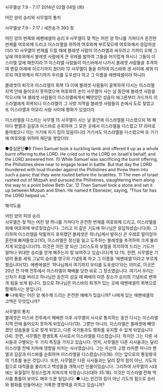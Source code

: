 사무엘상 7:9 - 7:17 
2014년 02월 04일 (화)

어린 양의 승리와 사무엘의 통치



사무엘상 7:9 - 7:17 / 새찬송가 393 장


어린 양의 번제와 에벤에셀의 승리
9 사무엘이 젖 먹는 어린 양 하나를 가져다가 온전한 번제를 여호와께 드리고 이스라엘을 위하여 여호와께 부르짖으매 여호와께서 응답하셨더라 10 사무엘이 번제를 드릴 때에 블레셋 사람이 이스라엘과 싸우려고 가까이 오매 그 날에 여호와께서 블레셋 사람에게 큰 우레를 발하여 그들을 어지럽게 하시니 그들이 이스라엘 앞에 패한지라 11 이스라엘 사람들이 미스바에서 나가서 블레셋 사람들을 추격하여 벧갈 아래에 이르기까지 쳤더라 12 사무엘이 돌을 취하여 미스바와 센 사이에 세워 이르되 여호와께서 여기까지 우리를 도우셨다 하고 그 이름을 에벤에셀이라 하니라

블레셋의 퇴각과 이스라엘의 회복
13 이에 블레셋 사람들이 굴복하여 다시는 이스라엘 지역 안에 들어오지 못하였으며 여호와의 손이 사무엘이 사는 날 동안에 블레셋 사람을 막으시매 14 블레셋 사람들이 이스라엘에게서 빼앗았던 성읍이 에그론부터 가드까지 이스라엘에게 회복되니 이스라엘이 그 사방 지역을 블레셋 사람들의 손에서 도로 찾았고 또 이스라엘과 아모리 사람 사이에 평화가 있었더라

이스라엘을 다스리는 사무엘
15 사무엘이 사는 날 동안에 이스라엘을 다스렸으되 16 해마다 벧엘과 길갈과 미스바로 순회하여 그 모든 곳에서 이스라엘을 다스렸고 17 라마로 돌아왔으니 이는 거기에 자기 집이 있음이니라 거기서도 이스라엘을 다스렸으며 또 거기에 여호와를 위하여 제단을 쌓았더라


●중심문단●9 Then Samuel took a suckling lamb and offered it up as a whole burnt offering to the LORD. He cried out to the LORD on Israel's behalf, and the LORD answered him. 10 While Samuel was sacrificing the burnt offering, the Philistines drew near to engage Israel in battle. But that day the LORD thundered with loud thunder against the Philistines and threw them into such a panic that they were routed before the Israelites. 11 The men of Israel rushed out of Mizpah and pursued the Philistines, slaughtering them along the way to a point below Beth Car. 12 Then Samuel took a stone and set it up between Mizpah and Shen. He named it Ebenezer, saying, “Thus far has the LORD helped us.”

해석도움





어린 양의 피의 승리  
사무엘은 젖 먹는 어린 양 하나를 가져다가 온전한 번제를 여호와께 드리고, 이스라엘을 위해 여호와께 부르짖었습니다. 그리고 이 같은 기도에 하나님은 응답하셨습니다(9). 그리하여 이스라엘을 턱밑까지 포위했던 블레셋은 하나님께서 발하신 큰 우레로 말미암아 혼란에 빠져들었고(10), 이스라엘은 정신을 잃고 도주하는 블레셋을 추격하여 크게 물리치게 되었습니다(11). 이것은 어린 양 되신 그리스도의 보혈을 의지하여 드리는 기도가 얼마나 위대한 승리를 얻게 해주는지 잘 보여주고 있습니다(계 12:11). 한편, 사무엘은 기념의 돌을 세워 그날의 승리를 영구히 기념토록 하고 그 이름을 ‘에벤에셀’이라고 부르게 했습니다(12). 에벤에셀은 ‘하나님께서 여기까지 우리를 도우셨다’라는 의미로, 이곳은 20년 전 아벡 전투에서 이스라엘이 패배를 당한 바로 그 장소였습니다. 여기서 우리는 신자가 죄를 버리고 하나님만 온전히 섬길 때 패배의 아픈 장소가 승리의 기념비로 변하게 됨을 보게 됩니다. 참으로 하나님은 미스바의 회개가 있는 곳에 에벤에셀의 회복으로 함께하시는 분입니다.  
● 나에게는 어린 양 예수께 드리는 온전한 예배가 있습니까? 나에게 있는 에벤에셀의 고백은 무엇입니까? 

사무엘의 통치  
블레셋은 미스바 전투에서 패배한 이후 사무엘이 사사로 통치하는 동안 다시는 이스라엘 지역 안에 들어오지 못하게 되었습니다(13). 그뿐만 아니라, 이스라엘은 블레셋에 빼앗겼던 성읍들을 도로 찾게 되었고, 다른 국가들과도 평화를 유지할 수 있게 되었습니다(14). 한편, 사무엘은 평생토록 사사로서 이스라엘을 다스렸습니다. 하지만 그는 다른 사사들과 구별되는 두 가지 특징을 가지고 있습니다. 먼저, 사무엘은 다른 사사들과는 달리 이스라엘 전체 지파에 영향을 미치는 사사였습니다. 그는 자신의 고향 라마뿐 아니라 벧엘과 길갈과 미스바를 순회하며 이스라엘을 다스렸습니다(16). 이는 앞으로의 통일왕국의 기초를 놓은 것입니다. 또한, 사무엘은 다른 사사들과는 달리 칼의 힘이 아닌, 기도의 힘으로 대적들을 물리치고 백성들을 개혁시킨 인물이었습니다. 그리하여 사무엘의 시대에는 유월절이 정성스럽게 지켜지게 되었습니다(대하 35:18). 이것은 이스라엘 전체 역사를 통틀어 보아도 매우 드문 일입니다. 
● 나는 인간의 힘이 아닌 기도의 힘으로 승리와 평화를 만들어내는 거룩한 영향력을 미치고 있습니까?